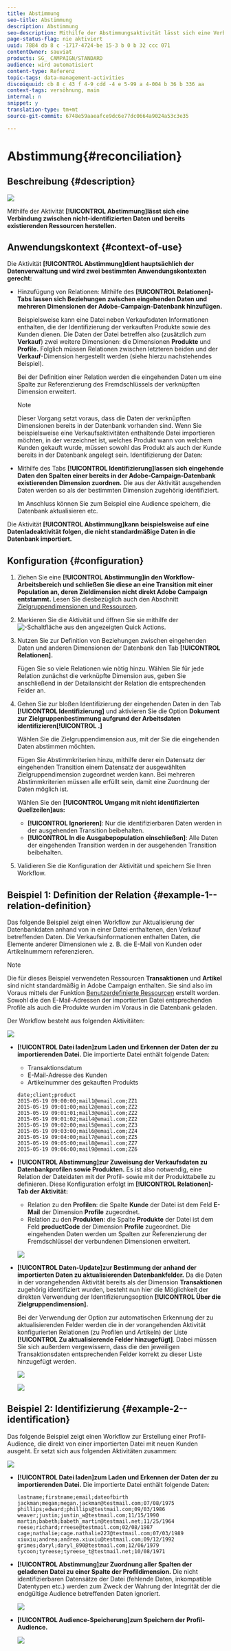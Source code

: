 ```yaml
---
title: Abstimmung
seo-title: Abstimmung
description: Abstimmung
seo-description: Mithilfe der Abstimmungsaktivität lässt sich eine Verbindung zwischen nicht-identifizierten Daten und bereits existierenden Ressourcen herstellen.
page-status-flag: nie aktiviert
uuid: 7884 db 8 c -1717-4724-be 15-3 b 0 b 32 ccc 071
contentOwner: sauviat
products: SG_ CAMPAIGN/STANDARD
audience: wird automatisiert
content-type: Referenz
topic-tags: data-management-activities
discoiquuid: cb 8 c 43 f 4-9 cdd -4 e 5-99 a 4-004 b 36 b 336 aa
context-tags: versöhnung, main
internal: n
snippet: y
translation-type: tm+mt
source-git-commit: 6748e59aaeafce9dc6e77dc0664a9024a53c3e35

---
```



# Abstimmung{#reconciliation}

## Beschreibung {#description}

![](assets/reconciliation.png)

Mithilfe der Aktivität **[!UICONTROL Abstimmung]lässt sich eine Verbindung zwischen nicht-identifizierten Daten und bereits existierenden Ressourcen herstellen.**

## Anwendungskontext {#context-of-use}

Die Aktivität **[!UICONTROL Abstimmung]dient hauptsächlich der Datenverwaltung und wird zwei bestimmten Anwendungskontexten gerecht:**

* Hinzufügung von Relationen: Mithilfe des **[!UICONTROL Relationen]-Tabs lassen sich Beziehungen zwischen eingehenden Daten und mehreren Dimensionen der Adobe-Campaign-Datenbank hinzufügen.**

   Beispielsweise kann eine Datei neben Verkaufsdaten Informationen enthalten, die der Identifizierung der verkauften Produkte sowie des Kunden dienen. Die Daten der Datei betreffen also (zusätzlich zum **Verkauf**) zwei weitere Dimensionen: die Dimensionen **Produkte** und **Profile.** Folglich müssen Relationen zwischen letzteren beiden und der **Verkauf**-Dimension hergestellt werden (siehe hierzu nachstehendes Beispiel).

   Bei der Definition einer Relation werden die eingehenden Daten um eine Spalte zur Referenzierung des Fremdschlüssels der verknüpften Dimension erweitert.

   >[!NOTE]
   >
   >Dieser Vorgang setzt voraus, dass die Daten der verknüpften Dimensionen bereits in der Datenbank vorhanden sind. Wenn Sie beispielsweise eine Verkaufsaktivitäten enthaltende Datei importieren möchten, in der verzeichnet ist, welches Produkt wann von welchem Kunden gekauft wurde, müssen sowohl das Produkt als auch der Kunde bereits in der Datenbank angelegt sein. Identifizierung der Daten:

* Mithilfe des Tabs **[!UICONTROL Identifizierung]lassen sich eingehende Daten den Spalten einer bereits in der Adobe-Campaign-Datenbank existierenden Dimension zuordnen.** Die aus der Aktivität ausgehenden Daten werden so als der bestimmten Dimension zugehörig identifiziert.

   Im Anschluss können Sie zum Beispiel eine Audience speichern, die Datenbank aktualisieren etc.

Die Aktivität **[!UICONTROL Abstimmung]kann beispielsweise auf eine Datenladeaktivität folgen, die nicht standardmäßige Daten in die Datenbank importiert.**

## Konfiguration {#configuration}

1. Ziehen Sie eine **[!UICONTROL Abstimmung]in den Workflow-Arbeitsbereich und schließen Sie diese an eine Transition mit einer Population an, deren Zieldimension nicht direkt Adobe Campaign entstammt.** Lesen Sie diesbezüglich auch den Abschnitt [Zielgruppendimensionen und Ressourcen](../../automating/using/query.md#targeting-dimensions-and-resources).
1. Markieren Sie die Aktivität und öffnen Sie sie mithilfe der ![-Schaltfläche aus den angezeigten Quick Actions.](assets/edit_darkgrey-24px.png)
1. Nutzen Sie zur Definition von Beziehungen zwischen eingehenden Daten und anderen Dimensionen der Datenbank den Tab **[!UICONTROL Relationen].**

   Fügen Sie so viele Relationen wie nötig hinzu. Wählen Sie für jede Relation zunächst die verknüpfte Dimension aus, geben Sie anschließend in der Detailansicht der Relation die entsprechenden Felder an.

1. Gehen Sie zur bloßen Identifizierung der eingehenden Daten in den Tab **[!UICONTROL Identifizierung]** und aktivieren Sie die Option **Dokument zur Zielgruppenbestimmung aufgrund der Arbeitsdaten identifizieren[!UICONTROL .]**

   Wählen Sie die Zielgruppendimension aus, mit der Sie die eingehenden Daten abstimmen möchten.

   Fügen Sie Abstimmkriterien hinzu, mithilfe derer ein Datensatz der eingehenden Transition einem Datensatz der ausgewählten Zielgruppendimension zugeordnet werden kann. Bei mehreren Abstimmkriterien müssen alle erfüllt sein, damit eine Zuordnung der Daten möglich ist.

   Wählen Sie den **[!UICONTROL Umgang mit nicht identifizierten Quellzeilen]aus:**

   * **[!UICONTROL Ignorieren]**: Nur die identifizierbaren Daten werden in der ausgehenden Transition beibehalten.
   * **[!UICONTROL In die Ausgabepopulation einschließen]**: Alle Daten der eingehenden Transition werden in der ausgehenden Transition beibehalten.

1. Validieren Sie die Konfiguration der Aktivität und speichern Sie Ihren Workflow.

## Beispiel 1: Definition der Relation {#example-1--relation-definition}

Das folgende Beispiel zeigt einen Workflow zur Aktualisierung der Datenbankdaten anhand von in einer Datei enthaltenen, den Verkauf betreffenden Daten. Die Verkaufsinformationen enthalten Daten, die Elemente anderer Dimensionen wie z. B. die E-Mail von Kunden oder Artikelnummern referenzieren.

>[!NOTE]
>
>Die für dieses Beispiel verwendeten Ressourcen **Transaktionen** und **Artikel** sind nicht standardmäßig in Adobe Campaign enthalten. Sie sind also im Voraus mittels der Funktion [Benutzerdefinierte Ressourcen](../../developing/using/data-model-concepts.md) erstellt worden. Sowohl die den E-Mail-Adressen der importierten Datei entsprechenden Profile als auch die Produkte wurden im Voraus in die Datenbank geladen.

Der Workflow besteht aus folgenden Aktivitäten:

![](assets/reconciliation_example1.png)

* **[!UICONTROL Datei laden]zum Laden und Erkennen der Daten der zu importierenden Datei.** Die importierte Datei enthält folgende Daten:

   * Transaktionsdatum
   * E-Mail-Adresse des Kunden
   * Artikelnummer des gekauften Produkts
   ```
   date;client;product
   2015-05-19 09:00:00;mail1@email.com;ZZ1
   2015-05-19 09:01:00;mail2@email.com;ZZ2
   2015-05-19 09:01:01;mail3@email.com;ZZ2
   2015-05-19 09:01:02;mail4@email.com;ZZ2
   2015-05-19 09:02:00;mail5@email.com;ZZ3
   2015-05-19 09:03:00;mail6@email.com;ZZ4
   2015-05-19 09:04:00;mail7@email.com;ZZ5
   2015-05-19 09:05:00;mail8@email.com;ZZ7
   2015-05-19 09:06:00;mail9@email.com;ZZ6
   ```

* **[!UICONTROL Abstimmung]zur Zuweisung der Verkaufsdaten zu Datenbankprofilen sowie Produkten.** Es ist also notwendig, eine Relation der Dateidaten mit der Profil- sowie mit der Produkttabelle zu definieren. Diese Konfiguration erfolgt im **[!UICONTROL Relationen]-Tab der Aktivität:**

   * Relation zu den **Profilen**: die Spalte **Kunde** der Datei ist dem Feld **E-Mail** der Dimension **Profile** zugeordnet.
   * Relation zu den **Produkten**: die Spalte **Produkte** der Datei ist dem Feld **productCode** der Dimension **Profile** zugeordnet.
   Die eingehenden Daten werden um Spalten zur Referenzierung der Fremdschlüssel der verbundenen Dimensionen erweitert.

   ![](assets/reconciliation_example3.png)

* **[!UICONTROL Daten-Update]zur Bestimmung der anhand der importierten Daten zu aktualisierenden Datenbankfelder.** Da die Daten in der vorangehenden Aktivität bereits als der Dimension **Transaktionen** zugehörig identifiziert wurden, besteht nun hier die Möglichkeit der direkten Verwendung der Identifizierungsoption **[!UICONTROL Über die Zielgruppendimension].**

   Bei der Verwendung der Option zur automatischen Erkennung der zu aktualisierenden Felder werden die in der vorangehenden Aktivität konfigurierten Relationen (zu Profilen und Artikeln) der Liste **[!UICONTROL Zu aktualisierende Felder hinzugefügt]**. Dabei müssen Sie sich außerdem vergewissern, dass die den jeweiligen Transaktionsdaten entsprechenden Felder korrekt zu dieser Liste hinzugefügt werden.

   ![](assets/reconciliation_example5.png)

   ![](assets/reconciliation_example4.png)

## Beispiel 2: Identifizierung {#example-2--identification}

Das folgende Beispiel zeigt einen Workflow zur Erstellung einer Profil-Audience, die direkt von einer importierten Datei mit neuen Kunden ausgeht. Er setzt sich aus folgenden Aktivitäten zusammen:

![](assets/identification_example2.png)

* **[!UICONTROL Datei laden]zum Laden und Erkennen der Daten der zu importierenden Datei.** Die importierte Datei enthält folgende Daten:

   ```
   lastname;firstname;email;dateofbirth
   jackman;megan;megan.jackman@testmail.com;07/08/1975
   phillips;edward;phillips@testmail.com;09/03/1986
   weaver;justin;justin_w@testmail.com;11/15/1990
   martin;babeth;babeth_martin@testmail.net;11/25/1964
   reese;richard;rreese@testmail.com;02/08/1987
   cage;nathalie;cage.nathalie227@testmail.com;07/03/1989
   xiuxiu;andrea;andrea.xiuxiu@testmail.com;09/12/1992
   grimes;daryl;daryl_890@testmail.com;12/06/1979
   tycoon;tyreese;tyreese_t@testmail.net;10/08/1971
   ```

* **[!UICONTROL Abstimmung]zur Zuordnung aller Spalten der geladenen Datei zu einer Spalte der Profildimension.** Die nicht identifizierbaren Datensätze der Datei (fehlende Daten, inkompatible Datentypen etc.) werden zum Zweck der Wahrung der Integrität der die endgültige Audience betreffenden Daten ignoriert.

   ![](assets/identification_example1.png)

* **[!UICONTROL Audience-Speicherung]zum Speichern der Profil-Audience.**

   ![](assets/identification_example3.png)

